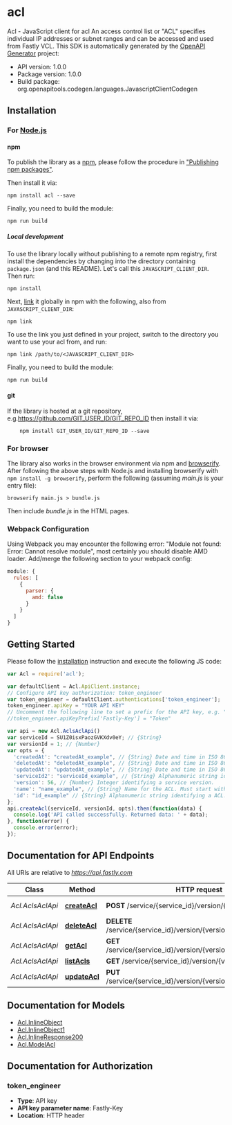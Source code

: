 # acl

Acl - JavaScript client for acl
An access control list or \"ACL\" specifies individual IP addresses or subnet ranges and can be accessed and used from Fastly VCL.
This SDK is automatically generated by the [OpenAPI Generator](https://openapi-generator.tech) project:

- API version: 1.0.0
- Package version: 1.0.0
- Build package: org.openapitools.codegen.languages.JavascriptClientCodegen

## Installation

### For [Node.js](https://nodejs.org/)

#### npm

To publish the library as a [npm](https://www.npmjs.com/), please follow the procedure in ["Publishing npm packages"](https://docs.npmjs.com/getting-started/publishing-npm-packages).

Then install it via:

```shell
npm install acl --save
```

Finally, you need to build the module:

```shell
npm run build
```

##### Local development

To use the library locally without publishing to a remote npm registry, first install the dependencies by changing into the directory containing `package.json` (and this README). Let's call this `JAVASCRIPT_CLIENT_DIR`. Then run:

```shell
npm install
```

Next, [link](https://docs.npmjs.com/cli/link) it globally in npm with the following, also from `JAVASCRIPT_CLIENT_DIR`:

```shell
npm link
```

To use the link you just defined in your project, switch to the directory you want to use your acl from, and run:

```shell
npm link /path/to/<JAVASCRIPT_CLIENT_DIR>
```

Finally, you need to build the module:

```shell
npm run build
```

#### git

If the library is hosted at a git repository, e.g.https://github.com/GIT_USER_ID/GIT_REPO_ID
then install it via:

```shell
    npm install GIT_USER_ID/GIT_REPO_ID --save
```

### For browser

The library also works in the browser environment via npm and [browserify](http://browserify.org/). After following
the above steps with Node.js and installing browserify with `npm install -g browserify`,
perform the following (assuming *main.js* is your entry file):

```shell
browserify main.js > bundle.js
```

Then include *bundle.js* in the HTML pages.

### Webpack Configuration

Using Webpack you may encounter the following error: "Module not found: Error:
Cannot resolve module", most certainly you should disable AMD loader. Add/merge
the following section to your webpack config:

```javascript
module: {
  rules: [
    {
      parser: {
        amd: false
      }
    }
  ]
}
```

## Getting Started

Please follow the [installation](#installation) instruction and execute the following JS code:

```javascript
var Acl = require('acl');

var defaultClient = Acl.ApiClient.instance;
// Configure API key authorization: token_engineer
var token_engineer = defaultClient.authentications['token_engineer'];
token_engineer.apiKey = "YOUR API KEY"
// Uncomment the following line to set a prefix for the API key, e.g. "Token" (defaults to null)
//token_engineer.apiKeyPrefix['Fastly-Key'] = "Token"

var api = new Acl.AclsAclApi()
var serviceId = SU1Z0isxPaozGVKXdv0eY; // {String} 
var versionId = 1; // {Number} 
var opts = {
  'createdAt': "createdAt_example", // {String} Date and time in ISO 8601 format.
  'deletedAt': "deletedAt_example", // {String} Date and time in ISO 8601 format.
  'updatedAt': "updatedAt_example", // {String} Date and time in ISO 8601 format.
  'serviceId2': "serviceId_example", // {String} Alphanumeric string identifying the service.
  'version': 56, // {Number} Integer identifying a service version.
  'name': "name_example", // {String} Name for the ACL. Must start with an alphanumeric character and contain only alphanumeric characters, underscores, and whitespace. Required.
  'id': "id_example" // {String} Alphanumeric string identifying a ACL.
};
api.createAcl(serviceId, versionId, opts).then(function(data) {
  console.log('API called successfully. Returned data: ' + data);
}, function(error) {
  console.error(error);
});


```

## Documentation for API Endpoints

All URIs are relative to *https://api.fastly.com*

Class | Method | HTTP request | Description
------------ | ------------- | ------------- | -------------
*Acl.AclsAclApi* | [**createAcl**](docs/AclsAclApi.md#createAcl) | **POST** /service/{service_id}/version/{version_id}/acl | Create a new ACL
*Acl.AclsAclApi* | [**deleteAcl**](docs/AclsAclApi.md#deleteAcl) | **DELETE** /service/{service_id}/version/{version_id}/acl/{acl_name} | Delete an ACL
*Acl.AclsAclApi* | [**getAcl**](docs/AclsAclApi.md#getAcl) | **GET** /service/{service_id}/version/{version_id}/acl/{acl_name} | Describe an ACL
*Acl.AclsAclApi* | [**listAcls**](docs/AclsAclApi.md#listAcls) | **GET** /service/{service_id}/version/{version_id}/acl | List ACLs
*Acl.AclsAclApi* | [**updateAcl**](docs/AclsAclApi.md#updateAcl) | **PUT** /service/{service_id}/version/{version_id}/acl/{acl_name} | Update an ACL


## Documentation for Models

 - [Acl.InlineObject](docs/InlineObject.md)
 - [Acl.InlineObject1](docs/InlineObject1.md)
 - [Acl.InlineResponse200](docs/InlineResponse200.md)
 - [Acl.ModelAcl](docs/ModelAcl.md)


## Documentation for Authorization



### token_engineer


- **Type**: API key
- **API key parameter name**: Fastly-Key
- **Location**: HTTP header

